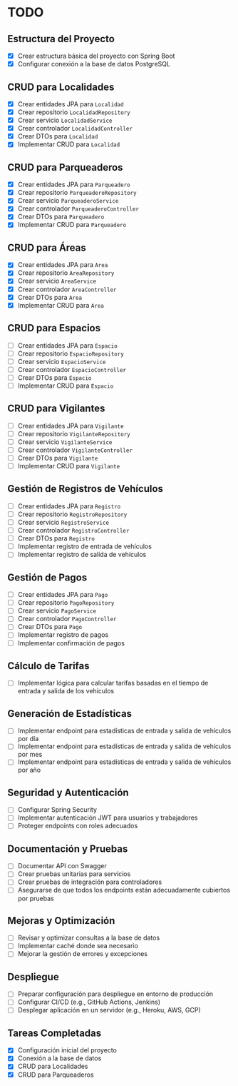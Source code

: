 # TODO

## Estructura del Proyecto

- [x] Crear estructura básica del proyecto con Spring Boot
- [x] Configurar conexión a la base de datos PostgreSQL

## CRUD para Localidades

- [x] Crear entidades JPA para `Localidad`
- [x] Crear repositorio `LocalidadRepository`
- [x] Crear servicio `LocalidadService`
- [x] Crear controlador `LocalidadController`
- [x] Crear DTOs para `Localidad`
- [x] Implementar CRUD para `Localidad`

## CRUD para Parqueaderos

- [x] Crear entidades JPA para `Parqueadero`
- [x] Crear repositorio `ParqueaderoRepository`
- [x] Crear servicio `ParqueaderoService`
- [x] Crear controlador `ParqueaderoController`
- [x] Crear DTOs para `Parqueadero`
- [x] Implementar CRUD para `Parqueadero`

## CRUD para Áreas

- [x] Crear entidades JPA para `Area`
- [x] Crear repositorio `AreaRepository`
- [x] Crear servicio `AreaService`
- [x] Crear controlador `AreaController`
- [x] Crear DTOs para `Area`
- [x] Implementar CRUD para `Area`

## CRUD para Espacios

- [ ] Crear entidades JPA para `Espacio`
- [ ] Crear repositorio `EspacioRepository`
- [ ] Crear servicio `EspacioService`
- [ ] Crear controlador `EspacioController`
- [ ] Crear DTOs para `Espacio`
- [ ] Implementar CRUD para `Espacio`

## CRUD para Vigilantes

- [ ] Crear entidades JPA para `Vigilante`
- [ ] Crear repositorio `VigilanteRepository`
- [ ] Crear servicio `VigilanteService`
- [ ] Crear controlador `VigilanteController`
- [ ] Crear DTOs para `Vigilante`
- [ ] Implementar CRUD para `Vigilante`

## Gestión de Registros de Vehículos

- [ ] Crear entidades JPA para `Registro`
- [ ] Crear repositorio `RegistroRepository`
- [ ] Crear servicio `RegistroService`
- [ ] Crear controlador `RegistroController`
- [ ] Crear DTOs para `Registro`
- [ ] Implementar registro de entrada de vehículos
- [ ] Implementar registro de salida de vehículos

## Gestión de Pagos

- [ ] Crear entidades JPA para `Pago`
- [ ] Crear repositorio `PagoRepository`
- [ ] Crear servicio `PagoService`
- [ ] Crear controlador `PagoController`
- [ ] Crear DTOs para `Pago`
- [ ] Implementar registro de pagos
- [ ] Implementar confirmación de pagos

## Cálculo de Tarifas

- [ ] Implementar lógica para calcular tarifas basadas en el tiempo de entrada y salida de los vehículos

## Generación de Estadísticas

- [ ] Implementar endpoint para estadísticas de entrada y salida de vehículos por día
- [ ] Implementar endpoint para estadísticas de entrada y salida de vehículos por mes
- [ ] Implementar endpoint para estadísticas de entrada y salida de vehículos por año

## Seguridad y Autenticación

- [ ] Configurar Spring Security
- [ ] Implementar autenticación JWT para usuarios y trabajadores
- [ ] Proteger endpoints con roles adecuados

## Documentación y Pruebas

- [ ] Documentar API con Swagger
- [ ] Crear pruebas unitarias para servicios
- [ ] Crear pruebas de integración para controladores
- [ ] Asegurarse de que todos los endpoints están adecuadamente cubiertos por pruebas

## Mejoras y Optimización

- [ ] Revisar y optimizar consultas a la base de datos
- [ ] Implementar caché donde sea necesario
- [ ] Mejorar la gestión de errores y excepciones

## Despliegue

- [ ] Preparar configuración para despliegue en entorno de producción
- [ ] Configurar CI/CD (e.g., GitHub Actions, Jenkins)
- [ ] Desplegar aplicación en un servidor (e.g., Heroku, AWS, GCP)

## Tareas Completadas

- [x] Configuración inicial del proyecto
- [x] Conexión a la base de datos
- [x] CRUD para Localidades
- [x] CRUD para Parqueaderos
